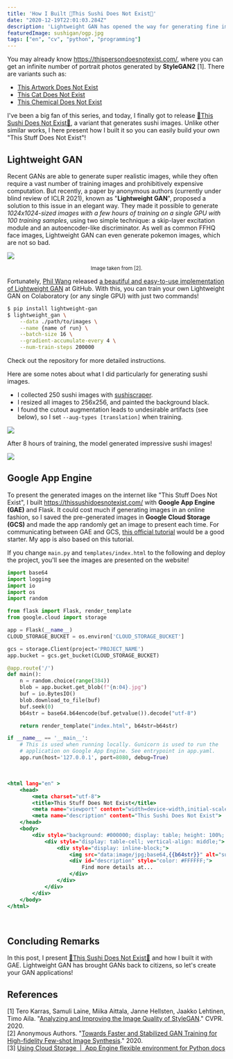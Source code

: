 ```yaml
---
title: 'How I Built 🍣This Sushi Does Not Exist🍣'
date: "2020-12-19T22:01:03.284Z"
description: 'Lightweight GAN has opened the way for generating fine images with ~100 training samples and affordable computing resources. This post presents "This Sushi Does Not Exist" and how I built it with GAE.'
featuredImage: sushigan/ogp.jpg
tags: ["en", "cv", "python", "programming"]
---
```


You may already know https://thispersondoesnotexist.com/, where you can get an infinite number of portrait photos generated by **StyleGAN2** [1]. There are variants such as:

- [This Artwork Does Not Exist](https://thisartworkdoesnotexist.com/)
- [This Cat Does Not Exist](https://thiscatdoesnotexist.com/)
- [This Chemical Does Not Exist](https://thischemicaldoesnotexist.com/)

I've been a big fan of this series, and today, I finally got to release [🍣This Sushi Does Not Exist🍣](https://thissushidoesnotexist.com/), a variant that generates sushi images. Unlike other similar works, I here present how I built it so you can easily build your own "This Stuff Does Not Exist"!

## Lightweight GAN
Recent GANs are able to generate super realistic images, while they often require a vast number of training images and prohibitively expensive computation. But recently, a paper by anonymous authors (currently under blind review of ICLR 2021), known as "**Lightweight GAN**", proposed a solution to this issue in an elegant way. They made it possible to generate *1024x1024-sized images with a few hours of training on a single GPU with 100 training samples*, using two simple technique: a skip-layer excitation module and an autoencoder-like discriminator. As well as common FFHQ face images, Lightweight GAN can even generate pokemon images, which are not so bad.

![](2020-12-19-17-26-47.png)

<div style="text-align: center;"><small>Image taken from [2].</small></div>

Fortunately, [Phil Wang](https://github.com/lucidrains) released [a beautiful and easy-to-use implementation of Lightweight GAN](https://github.com/lucidrains/lightweight-gan) at GitHub. With this, you can train your own Lightweight GAN on Colaboratory (or any single GPU) with just two commands!

```sh
$ pip install lightweight-gan
$ lightweight_gan \
    --data ./path/to/images \
    --name {name of run} \
    --batch-size 16 \
    --gradient-accumulate-every 4 \
    --num-train-steps 200000
```

Check out the repository for more detailed instructions.

Here are some notes about what I did particularly for generating sushi images.
- I collected 250 sushi images with [sushiscraper](https://github.com/harupy/sushicraper/pull/1).
- I resized all images to 256x256, and painted the background black.
- I found the cutout augmentation leads to undesirable artifacts (see below), so I set `--aug-types [translation]` when training.

![](2020-12-19-17-46-24.png)

After 8 hours of training, the model generated impressive sushi images!

![](16-ema.jpg)

## Google App Engine
To present the generated images on the internet like "This Stuff Does Not Exist", I built https://thissushidoesnotexist.com/ with **Google App Engine (GAE)** and Flask. It could cost much if generating images in an online fashion, so I saved the pre-generated images in **Google Cloud Storage (GCS)** and made the app randomly get an image to present each time. For communicating between GAE and GCS, [this official tutorial](https://cloud.google.com/appengine/docs/flexible/python/using-cloud-storage) would be a good starter. My app is also based on this tutorial.

If you change `main.py` and `templates/index.html` to the following and deploy the project, you'll see the  images are presented on the website!

```python:title=main.py
import base64
import logging
import io
import os
import random

from flask import Flask, render_template
from google.cloud import storage

app = Flask(__name__)
CLOUD_STORAGE_BUCKET = os.environ['CLOUD_STORAGE_BUCKET']

gcs = storage.Client(project='PROJECT_NAME')
app.bucket = gcs.get_bucket(CLOUD_STORAGE_BUCKET)

@app.route('/')
def main():
    n = random.choice(range(384))
    blob = app.bucket.get_blob(f"{n:04}.jpg")
    buf = io.BytesIO()
    blob.download_to_file(buf)
    buf.seek(0)
    b64str = base64.b64encode(buf.getvalue()).decode("utf-8")

    return render_template("index.html", b64str=b64str)

if __name__ == '__main__':
    # This is used when running locally. Gunicorn is used to run the
    # application on Google App Engine. See entrypoint in app.yaml.
    app.run(host='127.0.0.1', port=8080, debug=True)
```

</br>

```html:title=templates/index.html
<html lang="en" >
    <head>
        <meta charset="utf-8">
        <title>This Stuff Does Not Exist</title>
        <meta name="viewport" content="width=device-width,initial-scale=1">
        <meta name="description" content="This Sushi Does Not Exist">
    </head>
    <body>
        <div style="background: #000000; display: table; height: 100%; text-align: center; width: 100%;">
            <div style="display: table-cell; vertical-align: middle;">
                <div style="display: inline-block;">
                    <img src="data:image/jpg;base64,{{b64str}}" alt="sushi"/>
                    <div id="description" style="color: #FFFFFF;">
                        Find more details at... 
                    </div>
                </div>
            </div>
        </div>
    </body>
</html>
```

</br>

## Concluding Remarks
In this post, I present [🍣This Sushi Does Not Exist🍣](https://thissushidoesnotexist.com/) and how I built it with GAE. Lightweight GAN has brought GANs back to citizens, so let's create your GAN applications!

## References
[1] Tero Karras, Samuli Laine, Miika Aittala, Janne Hellsten, Jaakko Lehtinen, Timo Aila. "[Analyzing and Improving the Image Quality of StyleGAN](https://arxiv.org/abs/1912.04958)." CVPR. 2020.  
[2] Anonymous Authors. "[Towards Faster and Stabilized GAN Training for High-fidelity Few-shot Image Synthesis](https://openreview.net/forum?id=1Fqg133qRaI)." 2020.  
[3] [Using Cloud Storage  |  App Engine flexible environment for Python docs](https://cloud.google.com/appengine/docs/flexible/python/using-cloud-storage)